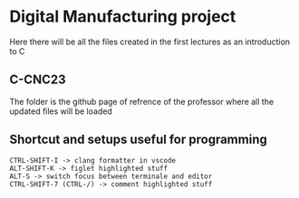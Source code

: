 # Digital Manufacturing project
Here there will be all the files created in the first lectures as an introduction to C

## C-CNC23
The folder is the github page of refrence of the professor where all the updated files will be loaded

## Shortcut and setups useful for programming
```bashr 
CTRL-SHIFT-I -> clang formatter in vscode
ALT-SHIFT-K -> figlet highlighted stuff
ALT-S -> switch focus between terminale and editor
CTRL-SHIFT-7 (CTRL-/) -> comment highlighted stuff
```
